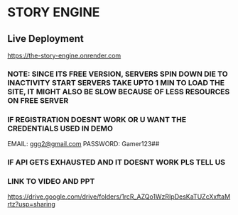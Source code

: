 # STORY ENGINE

## Live Deployment
https://the-story-engine.onrender.com
### NOTE: SINCE ITS FREE VERSION, SERVERS SPIN DOWN DIE TO INACTIVITY START SERVERS TAKE UPTO 1 MIN TO LOAD THE SITE, IT MIGHT ALSO BE SLOW BECAUSE OF LESS RESOURCES ON FREE SERVER

### IF REGISTRATION DOESNT WORK OR U WANT THE CREDENTIALS USED IN DEMO
EMAIL: ggg2@gmail.com
PASSWORD: Gamer123##

### IF API GETS EXHAUSTED AND IT DOESNT WORK PLS TELL US

### LINK TO VIDEO AND PPT
https://drive.google.com/drive/folders/1rcR_AZQo1WzRIpDesKaTUZcXxftaMrtz?usp=sharing
